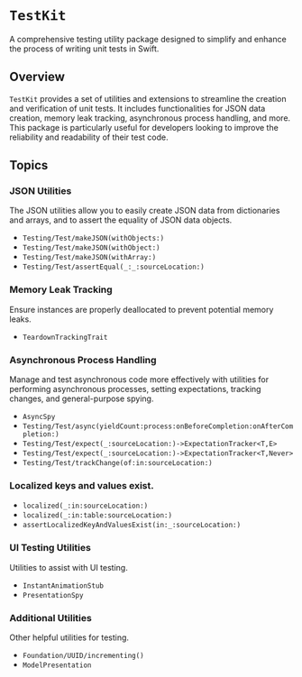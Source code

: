 # ``TestKit``

A comprehensive testing utility package designed to simplify and enhance the process of writing unit tests in Swift.

## Overview

`TestKit` provides a set of utilities and extensions to streamline the creation and verification of unit tests. It includes functionalities for JSON data creation, memory leak tracking, asynchronous process handling, and more. This package is particularly useful for developers looking to improve the reliability and readability of their test code.

## Topics

### JSON Utilities

The JSON utilities allow you to easily create JSON data from dictionaries and arrays, and to assert the equality of JSON data objects.

- ``Testing/Test/makeJSON(withObjects:)``
- ``Testing/Test/makeJSON(withObject:)``
- ``Testing/Test/makeJSON(withArray:)``
- ``Testing/Test/assertEqual(_:_:sourceLocation:)``

### Memory Leak Tracking

Ensure instances are properly deallocated to prevent potential memory leaks.

- ``TeardownTrackingTrait``

### Asynchronous Process Handling

Manage and test asynchronous code more effectively with utilities for performing asynchronous processes, setting expectations, tracking changes, and general-purpose spying.

- ``AsyncSpy``
- ``Testing/Test/async(yieldCount:process:onBeforeCompletion:onAfterCompletion:)``
- ``Testing/Test/expect(_:sourceLocation:)->ExpectationTracker<T,E>``
- ``Testing/Test/expect(_:sourceLocation:)->ExpectationTracker<T,Never>``
- ``Testing/Test/trackChange(of:in:sourceLocation:)``

### Localized keys and values exist.

- ``localized(_:in:sourceLocation:)``
- ``localized(_:in:table:sourceLocation:)``
- ``assertLocalizedKeyAndValuesExist(in:_:sourceLocation:)``

### UI Testing Utilities

Utilities to assist with UI testing.

- ``InstantAnimationStub``
- ``PresentationSpy``

### Additional Utilities

Other helpful utilities for testing.

- ``Foundation/UUID/incrementing()``
- ``ModelPresentation``

